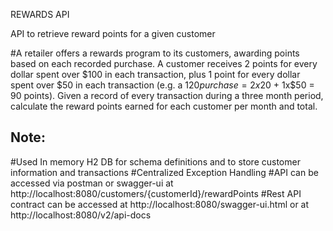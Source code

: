 REWARDS API

API to retrieve reward points for a given customer

#A retailer offers a rewards program to its customers, awarding points based on each recorded purchase. A customer receives 2 points for every dollar spent over $100 in each transaction, plus 1 point for every dollar spent over $50 in each transaction (e.g. a $120 purchase = 2x$20 + 1x$50 = 90 points). Given a record of every transaction during a three month period, calculate the reward points earned for each customer per month and total.

Note:
------
#Used In memory H2 DB for schema definitions and to store customer information and transactions
#Centralized Exception Handling
#API can be accessed via postman or swagger-ui at http://localhost:8080/customers/{customerId}/rewardPoints 
#Rest API contract can be accessed at http://localhost:8080/swagger-ui.html or at http://localhost:8080/v2/api-docs
